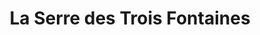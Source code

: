 ---
title: "La Serre des Trois Fontaines"
url: /isques/la-serre-des-trois-fontaines/
shop: centre de jardinage
---